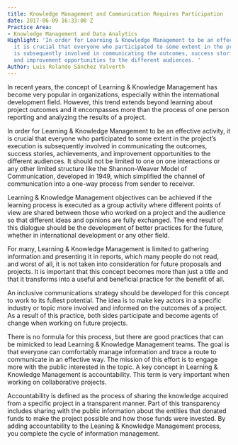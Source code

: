 ```yaml
---
title: Knowledge Management and Communication Requires Participation
date: 2017-06-09 16:33:00 Z
Practice Area:
- Knowledge Management and Data Analytics
Highlight: 'In order for Learning & Knowledge Management to be an effective activity,
  it is crucial that everyone who participated to some extent in the project’s execution
  is subsequently involved in communicating the outcomes, success stories, achievements,
  and improvement opportunities to the different audiences. '
Author: Luis Rolando Sánchez Valverth
---
```


In recent years, the concept of Learning & Knowledge Management has become very popular in organizations, especially within the international development field. However, this trend extends beyond learning about project outcomes and it encompasses more than the process of one person reporting and analyzing the results of a project. 

In order for Learning & Knowledge Management to be an effective activity, it is crucial that everyone who participated to some extent in the project’s execution is subsequently involved in communicating the outcomes, success stories, achievements, and improvement opportunities to the different audiences. It should not be limited to one on one interactions or any other limited structure like the Shannon-Weaver Model of Communication, developed in 1949, which simplified the channel of communication into a one-way process from sender to receiver. 

Learning & Knowledge Management objectives can be achieved if the learning process is executed as a group activity where different points of view are shared between those who worked on a project and the audience so that different ideas and opinions are fully exchanged. The end result of this dialogue should be the development of better practices for the future, whether in international development or any other field. 

For many, Learning & Knowledge Management is limited to gathering information and presenting it in reports, which many people do not read, and worst of all, it is not taken into consideration for future proposals and projects. It is important that this concept becomes more than just a title and that it transforms into a useful and beneficial practice for the benefit of all. 

An inclusive communications strategy should be developed for this concept to work to its fullest potential. The idea is to make key actors in a specific industry or topic more involved and informed on the outcomes of a project. As a result of this practice, both sides participate and become agents of change when working on future projects.

There is no formula for this process, but there are good practices that can be mimicked to lead Learning & Knowledge Management teams. The goal is that everyone can comfortably manage information and trace a route to communicate in an effective way. The mission of this effort is to engage more with the public interested in the topic. 
A key concept in Learning & Knowledge Management is accountability. This term is very important when working on collaborative projects. 

Accountability is defined as the process of sharing the knowledge acquired from a specific project in a transparent manner. Part of this transparency includes sharing with the public information about the entities that donated funds to make the project possible and how those funds were invested. By adding accountability to the Leaning & Knowledge Management process, you complete the cycle of information management.
